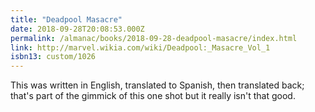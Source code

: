 ```yaml
---
title: "Deadpool Masacre"
date: 2018-09-28T20:08:53.000Z
permalink: /almanac/books/2018-09-28-deadpool-masacre/index.html
link: http://marvel.wikia.com/wiki/Deadpool:_Masacre_Vol_1
isbn13: custom/1026
---
```


This was written in English, translated to Spanish, then translated back; that's part of the gimmick of this one shot but it really isn't that good.